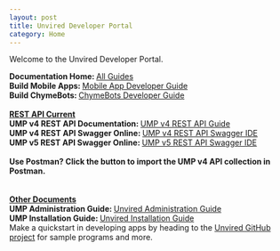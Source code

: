```yaml
---
layout: post
title: Unvired Developer Portal
category: Home
---
```


Welcome to the Unvired Developer Portal.

<div class="message">
<strong>Documentation Home: </strong><a href="https://unvired.atlassian.net/wiki/" target="_blank">All Guides</a>
<br>
<strong>Build Mobile Apps:  </strong><a href="https://unvired.atlassian.net/wiki/spaces/UNVIRED/overview" target="_blank">Mobile App Developer Guide</a>
<br>
<strong>Build ChymeBots:  </strong><a href="https://unvired.atlassian.net/wiki/spaces/CHYME/pages/37781549/Chyme+Development+Guide" target="_blank">ChymeBots Developer Guide</a>
<br><br>
<strong><u>REST API Current</u></strong>
<br>
<strong>UMP v4 REST API Documentation: </strong><a href="https://unvired.atlassian.net/wiki/spaces/UNVIRED/pages/159384111/UMP+REST+API+Guide" target="_blank">UMP v4 REST API Guide</a>
<br>
<strong>UMP v4 REST API Swagger Online: </strong><a href="https://app.swaggerhub.com/apis-docs/unvired/UMP-4-Rest-API/V2-Release-2018" target="_blank">UMP v4 REST API Swagger IDE</a>
<br>
<strong>UMP v5 REST API Swagger Online: </strong><a href="https://app.swaggerhub.com/apis-docs/unvired/UMP-5-Rest-API/V2-Release-2019" target="_blank">UMP v5 REST API Swagger IDE</a>
<br>
<br>
<strong>Use Postman? Click the button to import the UMP v4 API collection in Postman.</strong>
<div class="postman-run-button"
data-postman-action="collection/import"
data-postman-var-1="a6a2672ed2f3614a7f46"></div>
<script type="text/javascript">
  (function (p,o,s,t,m,a,n) {
    !p[s] && (p[s] = function () { (p[t] || (p[t] = [])).push(arguments); });
    !o.getElementById(s+t) && o.getElementsByTagName("head")[0].appendChild((
      (n = o.createElement("script")),
      (n.id = s+t), (n.async = 1), (n.src = m), n
    ));
  }(window, document, "_pm", "PostmanRunObject", "https://run.pstmn.io/button.js"));
</script>
<br>
<br>
</div>

<div class="message">
<strong><u>Other Documents</u></strong>
<br>
<strong>UMP Administration Guide: </strong><a href="https://unvired.atlassian.net/wiki/display/UMP4" target="_blank">Unvired Administration Guide</a>
<br>
<strong>UMP Installation Guide: </strong><a href="https://unvired.atlassian.net/wiki/display/IGU4" target="_blank">Unvired Installation Guide</a>
</div>

<div class="message">
Make a quickstart in developing apps by heading to the <a href="https://github.com/unvired">Unvired GitHub project</a> for sample programs and more.
</div>